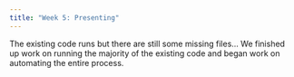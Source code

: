 ```yaml
---
title: "Week 5: Presenting"
---
```


The existing code runs but there are still some missing files… We finished up work on running the majority of the existing code and began work on automating the entire process.
